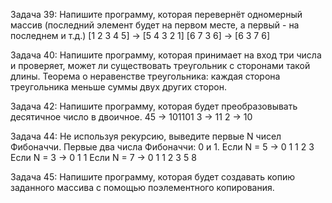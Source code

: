 Задача 39: Напишите программу, которая перевернёт
одномерный массив (последний элемент будет на первом
месте, а первый - на последнем и т.д.)
[1 2 3 4 5] -> [5 4 3 2 1]
[6 7 3 6] -> [6 3 7 6]

Задача 40: Напишите программу, которая принимает на вход три
числа и проверяет, может ли существовать треугольник с сторонами
такой длины.
Теорема о неравенстве треугольника: каждая сторона треугольника
меньше суммы двух других сторон.

Задача 42: Напишите программу, которая будет преобразовывать
десятичное число в двоичное.
45 -> 101101
3 -> 11
2 -> 10

Задача 44: Не используя рекурсию, выведите первые N чисел
Фибоначчи. Первые два числа Фибоначчи: 0 и 1.
Если N = 5 -> 0 1 1 2 3
Если N = 3 -> 0 1 1
Если N = 7 -> 0 1 1 2 3 5 8

Задача 45: Напишите программу, которая будет создавать
копию заданного массива с помощью поэлементного
копирования.